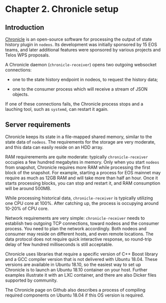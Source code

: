 # Chapter 2. Chronicle setup

## Introduction

[Chronicle](https://github.com/EOSChronicleProject/eos-chronicle) is
an open-source software for processing the output of state history
plugin in `nodeos`. Its development was initially sponsored by 15 EOS
teams, and later additional features were sponsored by various
projects and Telos WPS proposals.

A Chronicle daemon (`chronicle-receiver`) opens two outgoing websocket
connections:

* one to the state history endpoint in nodeos, to request the history
  data;

* one to the consumer process which will receive a stream of JSON
  objects.

If one of these connections fails, the Chronicle process stops and a
lauching tool, such as `systemd`, can restart it again.


## Server requirements

Chronicle keeps its state in a file-mapped shared memory, similar to
the state data of `nodeos`. The requirements for the storage are very
moderate, and this data can easily reside on an HDD array.

RAM requirerements are quite moderate: typically `chronicle-receiver`
occupies a few hundred megabytes in memory. Only when you start
`nodeos` from snapshot, Chronicle requires more RAM while processing
the first block of the snapshot. For example, starting a process for
EOS mainnet may require as much as 12GB RAM and will take more than
half an hour. Once it starts processing blocks, you can stop and
restart it, and RAM consumption will be around 500MB.

While processing historical data, `chronicle-receiver` is typically
utilizing one CPU core at 100%. After catching up, the process is
occupying around 10-20% of CPU core.

Network requirements are very simple: `chronicle-receiver` needs to
establish two outgoing TCP connections, toward nodeos and the consumer
process. You need to plan the network accordingly. Both nodeos and
consumer may reside on different hosts, and even remote locations. The
data protocol does not require quick interactive response, so
round-trip delay of few hundred milliseconds is still acceptable.

Chronicle uses libraries that require a specific version of C++ Boost
library and a GCC compiler version that is not delivered with Ubuntu
18.04. These versions are available in Ubuntu 18.10, so the easiest
way to set up Chronicle is to launch an Ubuntu 18.10 container on your
host. Further examples illustrate it with an LXC container, and there
are also Dicker files supported by community.

The Chronicle page on Github also describes a process of compiling
required components on Ubuntu 18.04 if this OS version is required.





